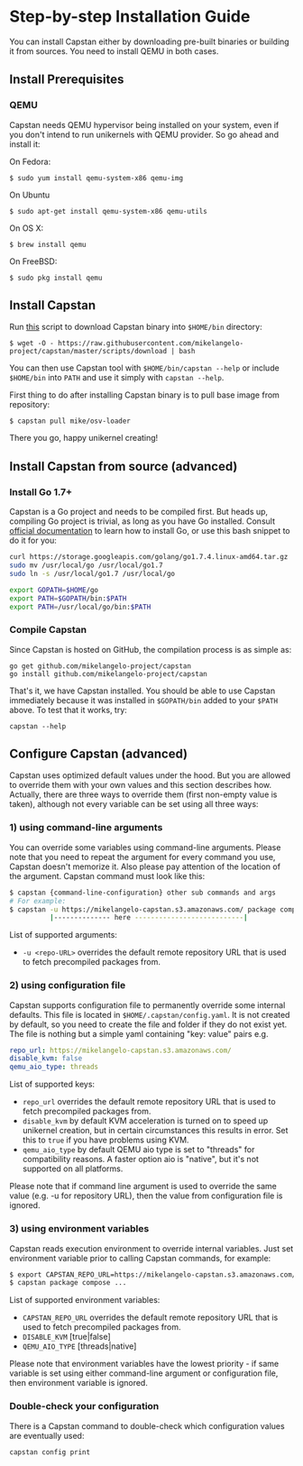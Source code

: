 # Step-by-step Installation Guide

You can install Capstan either by downloading pre-built binaries or building it
from sources. You need to install QEMU in both cases.


## Install Prerequisites

### QEMU
Capstan needs QEMU hypervisor being installed on your system, even if you don't intend to
run unikernels with QEMU provider. So go ahead and install it:

On Fedora:

```
$ sudo yum install qemu-system-x86 qemu-img
```

On Ubuntu

```
$ sudo apt-get install qemu-system-x86 qemu-utils
```

On OS X:

```
$ brew install qemu
```

On FreeBSD:

```
$ sudo pkg install qemu
```

## Install Capstan
Run [this](https://raw.githubusercontent.com/mikelangelo-project/capstan/master/scripts/download)
script to download Capstan binary into `$HOME/bin` directory:
```
$ wget -O - https://raw.githubusercontent.com/mikelangelo-project/capstan/master/scripts/download | bash
```
You can then use Capstan tool with `$HOME/bin/capstan --help` or include `$HOME/bin` into `PATH` and
use it simply with `capstan --help`.

First thing to do after installing Capstan binary is to pull base image from repository:
```
$ capstan pull mike/osv-loader
```
There you go, happy unikernel creating!

## Install Capstan from source (advanced)

### Install Go 1.7+
Capstan is a Go project and needs to be compiled first. But heads up, compiling Go project is trivial,
as long as you have Go installed. Consult [official documentation](https://golang.org/doc/install)
to learn how to install Go, or use this bash snippet to do it for you:
```bash
curl https://storage.googleapis.com/golang/go1.7.4.linux-amd64.tar.gz | sudo tar xz -C /usr/local
sudo mv /usr/local/go /usr/local/go1.7
sudo ln -s /usr/local/go1.7 /usr/local/go

export GOPATH=$HOME/go
export PATH=$GOPATH/bin:$PATH
export PATH=/usr/local/go/bin:$PATH
```

### Compile Capstan
Since Capstan is hosted on GitHub, the compilation process is as simple as:
```
go get github.com/mikelangelo-project/capstan
go install github.com/mikelangelo-project/capstan
```
That's it, we have Capstan installed. You should be able to use Capstan immediately because it was
installed in `$GOPATH/bin` added to your `$PATH` above. To test that it works, try:
```
capstan --help
```

## Configure Capstan (advanced)
Capstan uses optimized default values under the hood. But you are allowed to override them with
your own values and this section describes how. Actually, there are three ways to override them
(first non-empty value is taken), although not every variable can be set using all three ways:

### 1) using command-line arguments
You can override some variables using command-line arguments. Please note that you need to repeat
the argument for every command you use, Capstan doesn't memorize it. Also please pay attention of
the location of the argument. Capstan command must look like this:
```bash
$ capstan {command-line-configuration} other sub commands and args
# For example:
$ capstan -u https://mikelangelo-capstan.s3.amazonaws.com/ package compose img1 --size 10GB
          |-------------- here ---------------------------|
```

List of supported arguments:

* `-u <repo-URL>` overrides the default remote repository URL that is used to fetch precompiled
packages from.

### 2) using configuration file
Capstan supports configuration file to permanently override some internal defaults. This file is
located in `$HOME/.capstan/config.yaml`. It is not created by default, so you need to create the file
and folder if they do not exist yet. The file is nothing but a simple yaml containing "key: value"
pairs e.g.
```yaml
repo_url: https://mikelangelo-capstan.s3.amazonaws.com/
disable_kvm: false
qemu_aio_type: threads
```
List of supported keys:

* `repo_url` overrides the default remote repository URL that is used to fetch precompiled
packages from.
* `disable_kvm` by default KVM acceleration is turned on to speed up unikernel creation, but in
certain circumstances this results in error. Set this to `true` if you have problems using KVM.
* `qemu_aio_type` by default QEMU aio type is set to "threads" for compatibility reasons. A faster
option aio is "native", but it's not supported on all platforms.

Please note that if command line argument is used to override the same value (e.g. -u for repository
URL), then the value from configuration file is ignored.

### 3) using environment variables
Capstan reads execution environment to override internal variables. Just set environment variable
prior to calling Capstan commands, for example:
```bash
$ export CAPSTAN_REPO_URL=https://mikelangelo-capstan.s3.amazonaws.com/
$ capstan package compose ...
```

List of supported environment variables:

* `CAPSTAN_REPO_URL` overrides the default remote repository URL that is used to fetch precompiled
packages from.
* `DISABLE_KVM` [true|false]
* `QEMU_AIO_TYPE` [threads|native]

Please note that environment variables have the lowest priority - if same variable is set using either
command-line argument or configuration file, then environment variable is ignored.

### Double-check your configuration
There is a Capstan command to double-check which configuration values are eventually used:
```
capstan config print
```








